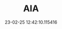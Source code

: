 ---
date: 23-02-25 12:42:10.115416
excerpt: ATHENS INTERNATIONAL AIRPORT S.A
header:
  teaser: assets/images/logos/partners_logos/teaser_pngs/AIA_Logo.png
order: 12
sidebar:
- image: assets/images/logos/partners_logos/pngs/AIA_Logo.png
  image_alt: logo
  text: TBC
  title: Role
title: AIA
---